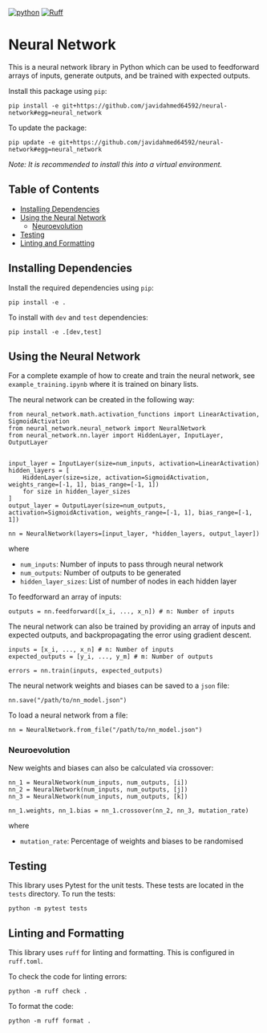 [![python](https://img.shields.io/badge/Python-3.12-3776AB.svg?style=flat&logo=python&logoColor=ffd343)](https://docs.python.org/3.12/)
[![Ruff](https://img.shields.io/endpoint?url=https://raw.githubusercontent.com/astral-sh/ruff/main/assets/badge/v2.json)](https://github.com/astral-sh/ruff)
<!-- omit from toc -->
# Neural Network
This is a neural network library in Python which can be used to feedforward arrays of inputs, generate outputs, and be trained with expected outputs.

Install this package using `pip`:

```
pip install -e git+https://github.com/javidahmed64592/neural-network#egg=neural_network
```

To update the package:

```
pip update -e git+https://github.com/javidahmed64592/neural-network#egg=neural_network
```

_Note: It is recommended to install this into a virtual environment._

<!-- omit from toc -->
## Table of Contents
- [Installing Dependencies](#installing-dependencies)
- [Using the Neural Network](#using-the-neural-network)
  - [Neuroevolution](#neuroevolution)
- [Testing](#testing)
- [Linting and Formatting](#linting-and-formatting)

## Installing Dependencies
Install the required dependencies using `pip`:

    pip install -e .

To install with `dev` and `test` dependencies:

    pip install -e .[dev,test]

## Using the Neural Network
For a complete example of how to create and train the neural network, see `example_training.ipynb` where it is trained on binary lists.


The neural network can be created in the following way:

```
from neural_network.math.activation_functions import LinearActivation, SigmoidActivation
from neural_network.neural_network import NeuralNetwork
from neural_network.nn.layer import HiddenLayer, InputLayer, OutputLayer


input_layer = InputLayer(size=num_inputs, activation=LinearActivation)
hidden_layers = [
    HiddenLayer(size=size, activation=SigmoidActivation, weights_range=[-1, 1], bias_range=[-1, 1])
    for size in hidden_layer_sizes
]
output_layer = OutputLayer(size=num_outputs, activation=SigmoidActivation, weights_range=[-1, 1], bias_range=[-1, 1])

nn = NeuralNetwork(layers=[input_layer, *hidden_layers, output_layer])
```

where

- `num_inputs`: Number of inputs to pass through neural network
- `num_outputs`: Number of outputs to be generated
- `hidden_layer_sizes`: List of number of nodes in each hidden layer

To feedforward an array of inputs:

```
outputs = nn.feedforward([x_i, ..., x_n]) # n: Number of inputs
```

The neural network can also be trained by providing an array of inputs and expected outputs, and backpropagating the error using gradient descent.

```
inputs = [x_i, ..., x_n] # n: Number of inputs
expected_outputs = [y_i, ..., y_m] # m: Number of outputs

errors = nn.train(inputs, expected_outputs)
```

The neural network weights and biases can be saved to a `json` file:

```
nn.save("/path/to/nn_model.json")
```

To load a neural network from a file:

```
nn = NeuralNetwork.from_file("/path/to/nn_model.json")
```

### Neuroevolution
New weights and biases can also be calculated via crossover:

```
nn_1 = NeuralNetwork(num_inputs, num_outputs, [i])
nn_2 = NeuralNetwork(num_inputs, num_outputs, [j])
nn_3 = NeuralNetwork(num_inputs, num_outputs, [k])

nn_1.weights, nn_1.bias = nn_1.crossover(nn_2, nn_3, mutation_rate)
```

where

- `mutation_rate`: Percentage of weights and biases to be randomised

## Testing
This library uses Pytest for the unit tests.
These tests are located in the `tests` directory.
To run the tests:

    python -m pytest tests

## Linting and Formatting
This library uses `ruff` for linting and formatting.
This is configured in `ruff.toml`.

To check the code for linting errors:

    python -m ruff check .

To format the code:

    python -m ruff format .
